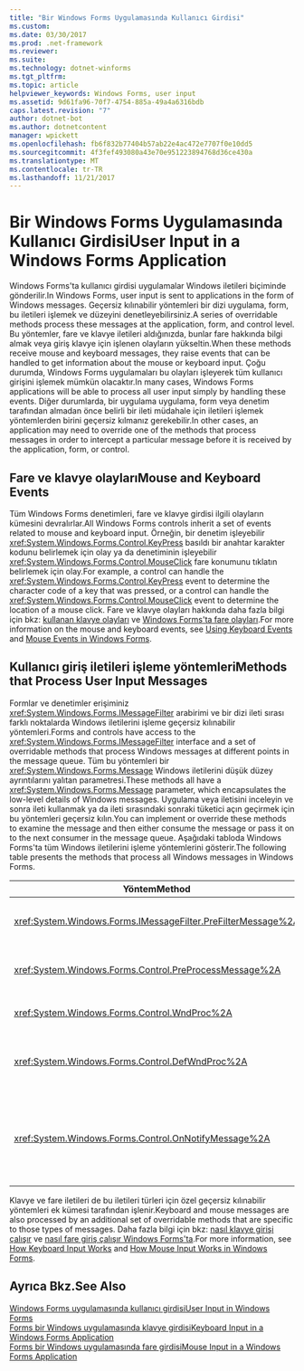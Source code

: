 ```yaml
---
title: "Bir Windows Forms Uygulamasında Kullanıcı Girdisi"
ms.custom: 
ms.date: 03/30/2017
ms.prod: .net-framework
ms.reviewer: 
ms.suite: 
ms.technology: dotnet-winforms
ms.tgt_pltfrm: 
ms.topic: article
helpviewer_keywords: Windows Forms, user input
ms.assetid: 9d61fa96-70f7-4754-885a-49a4a6316bdb
caps.latest.revision: "7"
author: dotnet-bot
ms.author: dotnetcontent
manager: wpickett
ms.openlocfilehash: fb6f832b77404b57ab22e4ac472e7707f0e10dd5
ms.sourcegitcommit: 4f3fef493080a43e70e951223894768d36ce430a
ms.translationtype: MT
ms.contentlocale: tr-TR
ms.lasthandoff: 11/21/2017
---
```

# <a name="user-input-in-a-windows-forms-application"></a><span data-ttu-id="dbac7-102">Bir Windows Forms Uygulamasında Kullanıcı Girdisi</span><span class="sxs-lookup"><span data-stu-id="dbac7-102">User Input in a Windows Forms Application</span></span>
<span data-ttu-id="dbac7-103">Windows Forms'ta kullanıcı girdisi uygulamalar Windows iletileri biçiminde gönderilir.</span><span class="sxs-lookup"><span data-stu-id="dbac7-103">In Windows Forms, user input is sent to applications in the form of Windows messages.</span></span> <span data-ttu-id="dbac7-104">Geçersiz kılınabilir yöntemleri bir dizi uygulama, form, bu iletileri işlemek ve düzeyini denetleyebilirsiniz.</span><span class="sxs-lookup"><span data-stu-id="dbac7-104">A series of overridable methods process these messages at the application, form, and control level.</span></span> <span data-ttu-id="dbac7-105">Bu yöntemler, fare ve klavye iletileri aldığınızda, bunlar fare hakkında bilgi almak veya giriş klavye için işlenen olayların yükseltin.</span><span class="sxs-lookup"><span data-stu-id="dbac7-105">When these methods receive mouse and keyboard messages, they raise events that can be handled to get information about the mouse or keyboard input.</span></span> <span data-ttu-id="dbac7-106">Çoğu durumda, Windows Forms uygulamaları bu olayları işleyerek tüm kullanıcı girişini işlemek mümkün olacaktır.</span><span class="sxs-lookup"><span data-stu-id="dbac7-106">In many cases, Windows Forms applications will be able to process all user input simply by handling these events.</span></span> <span data-ttu-id="dbac7-107">Diğer durumlarda, bir uygulama uygulama, form veya denetim tarafından almadan önce belirli bir ileti müdahale için iletileri işlemek yöntemlerden birini geçersiz kılmanız gerekebilir.</span><span class="sxs-lookup"><span data-stu-id="dbac7-107">In other cases, an application may need to override one of the methods that process messages in order to intercept a particular message before it is received by the application, form, or control.</span></span>  
  
## <a name="mouse-and-keyboard-events"></a><span data-ttu-id="dbac7-108">Fare ve klavye olayları</span><span class="sxs-lookup"><span data-stu-id="dbac7-108">Mouse and Keyboard Events</span></span>  
 <span data-ttu-id="dbac7-109">Tüm Windows Forms denetimleri, fare ve klavye girdisi ilgili olayların kümesini devralırlar.</span><span class="sxs-lookup"><span data-stu-id="dbac7-109">All Windows Forms controls inherit a set of events related to mouse and keyboard input.</span></span> <span data-ttu-id="dbac7-110">Örneğin, bir denetim işleyebilir <xref:System.Windows.Forms.Control.KeyPress> basıldı bir anahtar karakter kodunu belirlemek için olay ya da denetiminin işleyebilir <xref:System.Windows.Forms.Control.MouseClick> fare konumunu tıklatın belirlemek için olay.</span><span class="sxs-lookup"><span data-stu-id="dbac7-110">For example, a control can handle the <xref:System.Windows.Forms.Control.KeyPress> event to determine the character code of a key that was pressed, or a control can handle the <xref:System.Windows.Forms.Control.MouseClick> event to determine the location of a mouse click.</span></span> <span data-ttu-id="dbac7-111">Fare ve klavye olayları hakkında daha fazla bilgi için bkz: [kullanan klavye olayları](../../../docs/framework/winforms/using-keyboard-events.md) ve [Windows Forms'ta fare olayları](../../../docs/framework/winforms/mouse-events-in-windows-forms.md).</span><span class="sxs-lookup"><span data-stu-id="dbac7-111">For more information on the mouse and keyboard events, see [Using Keyboard Events](../../../docs/framework/winforms/using-keyboard-events.md) and [Mouse Events in Windows Forms](../../../docs/framework/winforms/mouse-events-in-windows-forms.md).</span></span>  
  
## <a name="methods-that-process-user-input-messages"></a><span data-ttu-id="dbac7-112">Kullanıcı giriş iletileri işleme yöntemleri</span><span class="sxs-lookup"><span data-stu-id="dbac7-112">Methods that Process User Input Messages</span></span>  
 <span data-ttu-id="dbac7-113">Formlar ve denetimler erişiminiz <xref:System.Windows.Forms.IMessageFilter> arabirimi ve bir dizi ileti sırası farklı noktalarda Windows iletilerini işleme geçersiz kılınabilir yöntemleri.</span><span class="sxs-lookup"><span data-stu-id="dbac7-113">Forms and controls have access to the <xref:System.Windows.Forms.IMessageFilter> interface and a set of overridable methods that process Windows messages at different points in the message queue.</span></span> <span data-ttu-id="dbac7-114">Tüm bu yöntemleri bir <xref:System.Windows.Forms.Message> Windows iletilerini düşük düzey ayrıntılarını yalıtan parametresi.</span><span class="sxs-lookup"><span data-stu-id="dbac7-114">These methods all have a <xref:System.Windows.Forms.Message> parameter, which encapsulates the low-level details of Windows messages.</span></span> <span data-ttu-id="dbac7-115">Uygulama veya iletisini inceleyin ve sonra ileti kullanmak ya da ileti sırasındaki sonraki tüketici açın geçirmek için bu yöntemleri geçersiz kılın.</span><span class="sxs-lookup"><span data-stu-id="dbac7-115">You can implement or override these methods to examine the message and then either consume the message or pass it on to the next consumer in the message queue.</span></span> <span data-ttu-id="dbac7-116">Aşağıdaki tabloda Windows Forms'ta tüm Windows iletilerini işleme yöntemlerini gösterir.</span><span class="sxs-lookup"><span data-stu-id="dbac7-116">The following table presents the methods that process all Windows messages in Windows Forms.</span></span>  
  
|<span data-ttu-id="dbac7-117">Yöntem</span><span class="sxs-lookup"><span data-stu-id="dbac7-117">Method</span></span>|<span data-ttu-id="dbac7-118">Notlar</span><span class="sxs-lookup"><span data-stu-id="dbac7-118">Notes</span></span>|  
|------------|-----------|  
|<xref:System.Windows.Forms.IMessageFilter.PreFilterMessage%2A>|<span data-ttu-id="dbac7-119">Bu yöntem, uygulama düzeyinde sıraya alınan (gönderilen olarak da bilinir) Windows iletileri kesintiye uğratır.</span><span class="sxs-lookup"><span data-stu-id="dbac7-119">This method intercepts queued (also known as posted) Windows messages at the application level.</span></span>|  
|<xref:System.Windows.Forms.Control.PreProcessMessage%2A>|<span data-ttu-id="dbac7-120">İşlenmiş durumda önce bu yöntem Windows iletilerini form ve denetim düzeyinde kesintiye uğratır.</span><span class="sxs-lookup"><span data-stu-id="dbac7-120">This method intercepts Windows messages at the form and control level before they have been processed.</span></span>|  
|<xref:System.Windows.Forms.Control.WndProc%2A>|<span data-ttu-id="dbac7-121">Bu yöntem Windows iletilerini form ve denetim düzeyinde işler.</span><span class="sxs-lookup"><span data-stu-id="dbac7-121">This method processes Windows messages at the form and control level.</span></span>|  
|<xref:System.Windows.Forms.Control.DefWndProc%2A>|<span data-ttu-id="dbac7-122">Bu yöntem Windows iletileri form ve denetim düzeyinde varsayılan işlemeyi gerçekleştirir.</span><span class="sxs-lookup"><span data-stu-id="dbac7-122">This method performs the default processing of Windows messages at the form and control level.</span></span> <span data-ttu-id="dbac7-123">Bu, en az bir pencere işlevselliğini sağlar.</span><span class="sxs-lookup"><span data-stu-id="dbac7-123">This provides the minimal functionality of a window.</span></span>|  
|<xref:System.Windows.Forms.Control.OnNotifyMessage%2A>|<span data-ttu-id="dbac7-124">Bunlar işlendikten sonra bu yöntem form ve denetim düzeyinde iletileri kesintiye uğratır.</span><span class="sxs-lookup"><span data-stu-id="dbac7-124">This method intercepts messages at the form and control level, after they have been processed.</span></span> <span data-ttu-id="dbac7-125"><xref:System.Windows.Forms.ControlStyles.EnableNotifyMessage> Stili bit, bu yöntemin çağrılması için ayarlanmış olması gerekir.</span><span class="sxs-lookup"><span data-stu-id="dbac7-125">The <xref:System.Windows.Forms.ControlStyles.EnableNotifyMessage> style bit must be set for this method to be called.</span></span>|  
  
 <span data-ttu-id="dbac7-126">Klavye ve fare iletileri de bu iletileri türleri için özel geçersiz kılınabilir yöntemleri ek kümesi tarafından işlenir.</span><span class="sxs-lookup"><span data-stu-id="dbac7-126">Keyboard and mouse messages are also processed by an additional set of overridable methods that are specific to those types of messages.</span></span> <span data-ttu-id="dbac7-127">Daha fazla bilgi için bkz: [nasıl klavye girişi çalışır](../../../docs/framework/winforms/how-keyboard-input-works.md) ve [nasıl fare giriş çalışır Windows Forms'ta](../../../docs/framework/winforms/how-mouse-input-works-in-windows-forms.md).</span><span class="sxs-lookup"><span data-stu-id="dbac7-127">For more information, see [How Keyboard Input Works](../../../docs/framework/winforms/how-keyboard-input-works.md) and [How Mouse Input Works in Windows Forms](../../../docs/framework/winforms/how-mouse-input-works-in-windows-forms.md).</span></span>  
  
## <a name="see-also"></a><span data-ttu-id="dbac7-128">Ayrıca Bkz.</span><span class="sxs-lookup"><span data-stu-id="dbac7-128">See Also</span></span>  
 [<span data-ttu-id="dbac7-129">Windows Forms uygulamasında kullanıcı girdisi</span><span class="sxs-lookup"><span data-stu-id="dbac7-129">User Input in Windows Forms</span></span>](../../../docs/framework/winforms/user-input-in-windows-forms.md)  
 [<span data-ttu-id="dbac7-130">Forms bir Windows uygulamasında klavye girdisi</span><span class="sxs-lookup"><span data-stu-id="dbac7-130">Keyboard Input in a Windows Forms Application</span></span>](../../../docs/framework/winforms/keyboard-input-in-a-windows-forms-application.md)  
 [<span data-ttu-id="dbac7-131">Forms bir Windows uygulamasında fare girdisi</span><span class="sxs-lookup"><span data-stu-id="dbac7-131">Mouse Input in a Windows Forms Application</span></span>](../../../docs/framework/winforms/mouse-input-in-a-windows-forms-application.md)

